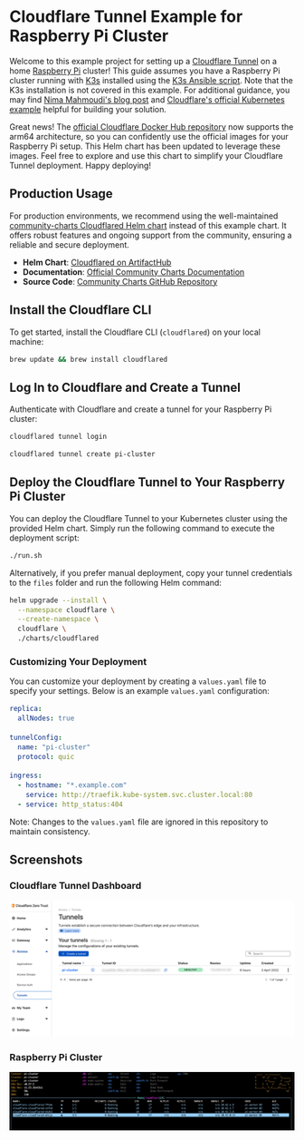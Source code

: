 # Cloudflare Tunnel Example for Raspberry Pi Cluster

Welcome to this example project for setting up a [Cloudflare Tunnel](https://www.cloudflare.com/products/tunnel/) on a home [Raspberry Pi](https://www.raspberrypi.org/) cluster! This guide assumes you have a Raspberry Pi cluster running with [K3s](https://k3s.io/) installed using the [K3s Ansible script](https://github.com/k3s-io/k3s-ansible). Note that the K3s installation is not covered in this example. For additional guidance, you may find [Nima Mahmoudi's blog post](https://itnext.io/using-cloudflare-tunnels-to-securely-expose-kubernetes-services-26713fb5da0a) and [Cloudflare's official Kubernetes example](https://github.com/cloudflare/argo-tunnel-examples/tree/master/named-tunnel-k8s) helpful for building your solution.

Great news! The [official Cloudflare Docker Hub repository](https://hub.docker.com/r/cloudflare/cloudflared) now supports the arm64 architecture, so you can confidently use the official images for your Raspberry Pi setup. This Helm chart has been updated to leverage these images. Feel free to explore and use this chart to simplify your Cloudflare Tunnel deployment. Happy deploying!

## Production Usage

For production environments, we recommend using the well-maintained [community-charts Cloudflared Helm chart](https://artifacthub.io/packages/helm/community-charts/cloudflared) instead of this example chart. It offers robust features and ongoing support from the community, ensuring a reliable and secure deployment.

- **Helm Chart**: [Cloudflared on ArtifactHub](https://artifacthub.io/packages/helm/community-charts/cloudflared)
- **Documentation**: [Official Community Charts Documentation](https://community-charts.github.io/docs/charts/cloudflared/usage)
- **Source Code**: [Community Charts GitHub Repository](https://github.com/community-charts/helm-charts/tree/main/charts/cloudflared)

## Install the Cloudflare CLI

To get started, install the Cloudflare CLI (`cloudflared`) on your local machine:

```bash
brew update && brew install cloudflared
```

## Log In to Cloudflare and Create a Tunnel

Authenticate with Cloudflare and create a tunnel for your Raspberry Pi cluster:

```bash
cloudflared tunnel login
```

```bash
cloudflared tunnel create pi-cluster
```

## Deploy the Cloudflare Tunnel to Your Raspberry Pi Cluster

You can deploy the Cloudflare Tunnel to your Kubernetes cluster using the provided Helm chart. Simply run the following command to execute the deployment script:

```bash
./run.sh
```

Alternatively, if you prefer manual deployment, copy your tunnel credentials to the `files` folder and run the following Helm command:

```bash
helm upgrade --install \
  --namespace cloudflare \
  --create-namespace \
  cloudflare \
  ./charts/cloudflared
```

### Customizing Your Deployment

You can customize your deployment by creating a `values.yaml` file to specify your settings. Below is an example `values.yaml` configuration:

```yaml
replica:
  allNodes: true

tunnelConfig:
  name: "pi-cluster"
  protocol: quic

ingress:
  - hostname: "*.example.com"
    service: http://traefik.kube-system.svc.cluster.local:80
  - service: http_status:404
```

Note: Changes to the `values.yaml` file are ignored in this repository to maintain consistency.

## Screenshots

### Cloudflare Tunnel Dashboard

![Cloudflare Tunnel](assets/cloudflare-tunnel.png)

### Raspberry Pi Cluster

![Pi Cluster](assets/pi-cluster-screen.png)
